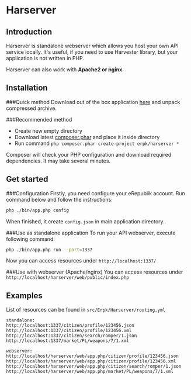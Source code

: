Harserver
=========

Introduction
------------
Harserver is standalone webserver which allows you host your own API service locally. It's useful, if you need to use Harvester library, but your application is not written in PHP.

Harserver can also work with **Apache2 or nginx**.

Installation
-----------
###Quick method
Download out of the box application [here](http://dev.erpk.org/downloads) and unpack compressed archive.

###Recommended method
* Create new empty directory
* Download latest [composer.phar](http://getcomposer.org/) and place it inside directory
* Run command ```php composer.phar create-project erpk/harserver *```

Composer will check your PHP configuration and download required dependencies. It may take several minutes.

Get started
-----------
###Configuration
Firstly, you need configure your eRepublik account.
Run command below and follow the instructions:
```bash
php ./bin/app.php config
```
When finished, it create `config.json` in main application directory.

###Use as standalone application
To run your API webserver, execute following command:
```bash
php ./bin/app.php run --port=1337
```

Now you can access resources under `http://localhost:1337/`

###Use with webserver (Apache/nginx)
You can access resources under `http://localhost/harserver/web/public/index.php`

Examples
--------
List of resources can be found in `src/Erpk/Harserver/routing.yml`
```
standalone:
http://localhost:1337/citizen/profile/123456.json
http://localhost:1337/citizen/profile/123456.xml
http://localhost:1337/citizen/search/romper/1.json
http://localhost:1337/market/PL/weapons/7/1.xml

webserver:
http://localhost/harserver/web/app.php/citizen/profile/123456.json
http://localhost/harserver/web/app.php/citizen/profile/123456.xml
http://localhost/harserver/web/app.php/citizen/search/romper/1.json
http://localhost/harserver/web/app.php/market/PL/weapons/7/1.xml
```
